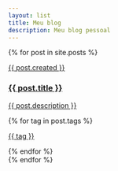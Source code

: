 ```yaml
---
layout: list
title: Meu blog
description: Meu blog pessoal
---
```

{% for post in site.posts %}
<article class="card">
    <a href="{{ post.url }}">
        <time>{{ post.created }}</time>
        <hgroup class="post-card">
            <h3>
                {{ post.title }}
            </h3>
            <p>
                {{ post.description }}
            </p>
        </hgroup>
    </a>
    <div style="overflow: scroll">
    {% for tag in post.tags %}
        <a href="/tags#{{ tag }}">
        <p class="tag">
            {{ tag }}
        </p>
        </a>
    {% endfor %}
    </div>
</article>
{% endfor %}
